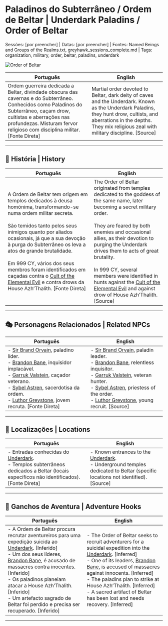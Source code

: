 # Paladinos do Subterrâneo / Ordem de Beltar | Underdark Paladins / Order of Beltar

Sessões: [por preencher] | Datas: [por preencher] | Fontes: Named Beings and Groups of the Realms.txt, greyhawk_sessions_complete.md | Tags: organization, military, order, beltar, paladins, underdark

![Order of Beltar](assets/organization/org_blank.png)

| **Português** | **English** |
|---------------|-------------|
| Ordem guerreira dedicada a Beltar, divindade obscura das cavernas e do Subterrâneo. Conhecidos como Paladinos do Subterrâneo, caçam drow, cultistas e aberrações nas profundezas. Misturam fervor religioso com disciplina militar. [Fonte Direta] | Martial order devoted to Beltar, dark deity of caves and the Underdark. Known as the Underdark Paladins, they hunt drow, cultists, and aberrations in the depths. They mix religious zeal with military discipline. [Source] |

---

## 📖 História | History

| **Português** | **English** |
|---------------|-------------|
| A Ordem de Beltar tem origem em templos dedicados à deusa homónima, transformando-se numa ordem militar secreta. <br><br> São temidos tanto pelos seus inimigos quanto por aliados ocasionais, já que a sua devoção à purga do Subterrâneo os leva a atos de grande brutalidade. <br><br> Em 999 CY, vários dos seus membros foram identificados em caçadas contra o [Cult of the Elemental Evil](../cults/cult_of_elemental_evil.md) e contra drows da House Azh’Thalith. [Fonte Direta] | The Order of Beltar originated from temples dedicated to the goddess of the same name, later becoming a secret military order. <br><br> They are feared by both enemies and occasional allies, as their devotion to purging the Underdark drives them to acts of great brutality. <br><br> In 999 CY, several members were identified in hunts against the [Cult of the Elemental Evil](../cults/cult_of_elemental_evil.md) and against drow of House Azh’Thalith. [Source] |

---

## 🎭 Personagens Relacionados | Related NPCs

| **Português** | **English** |
|---------------|-------------|
| - [Sir Brand Orvain](../sir_brand_orvain.md), paladino líder. <br>- [Brandon Bane](../brandon_bane.md), inquisidor implacável. <br>- [Garruk Valstein](../garruk_valstein.md), caçador veterano. <br>- [Sybel Astren](../sybel_astren.md), sacerdotisa da ordem. <br>- [Luthor Greystone](../luthor_greystone.md), jovem recruta. [Fonte Direta] | - [Sir Brand Orvain](../sir_brand_orvain.md), paladin leader. <br>- [Brandon Bane](../brandon_bane.md), relentless inquisitor. <br>- [Garruk Valstein](../garruk_valstein.md), veteran hunter. <br>- [Sybel Astren](../sybel_astren.md), priestess of the order. <br>- [Luthor Greystone](../luthor_greystone.md), young recruit. [Source] |

---

## 📌 Localizações | Locations

| **Português** | **English** |
|---------------|-------------|
| - Entradas conhecidas do [Underdark](underdark.md). <br>- Templos subterrâneos dedicados a Beltar (locais específicos não identificados). [Fonte Direta] | - Known entrances to the [Underdark](underdark.md). <br>- Underground temples dedicated to Beltar (specific locations not identified). [Source] |

---

## 🎲 Ganchos de Aventura | Adventure Hooks

| **Português** | **English** |
|---------------|-------------|
| - A Ordem de Beltar procura recrutar aventureiros para uma expedição suicida ao [Underdark](underdark.md). [Inferido] <br>- Um dos seus líderes, [Brandon Bane](../brandon_bane.md), é acusado de massacres contra inocentes. [Inferido] <br>- Os paladinos planeiam atacar a House Azh’Thalith. [Inferido] <br>- Um artefacto sagrado de Beltar foi perdido e precisa ser recuperado. [Inferido] | - The Order of Beltar seeks to recruit adventurers for a suicidal expedition into the [Underdark](underdark.md). [Inferred] <br>- One of its leaders, [Brandon Bane](../brandon_bane.md), is accused of massacres against innocents. [Inferred] <br>- The paladins plan to strike at House Azh’Thalith. [Inferred] <br>- A sacred artifact of Beltar has been lost and needs recovery. [Inferred] |

---
